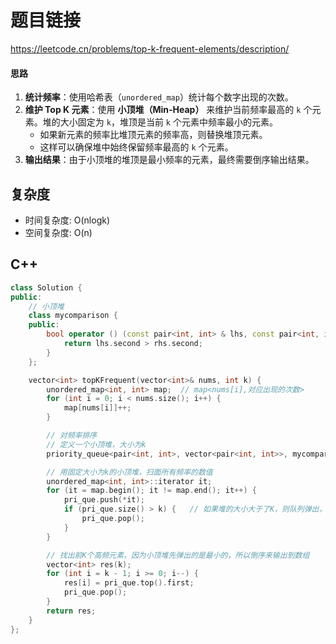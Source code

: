 # 题目链接

https://leetcode.cn/problems/top-k-frequent-elements/description/

#### **思路**

1. **统计频率**：使用哈希表（`unordered_map`）统计每个数字出现的次数。
2. **维护 Top K 元素**：使用 **小顶堆（Min-Heap）** 来维护当前频率最高的 `k` 个元素。堆的大小固定为 `k`，堆顶是当前 `k` 个元素中频率最小的元素。
   - 如果新元素的频率比堆顶元素的频率高，则替换堆顶元素。
   - 这样可以确保堆中始终保留频率最高的 `k` 个元素。
3. **输出结果**：由于小顶堆的堆顶是最小频率的元素，最终需要倒序输出结果。

## 复杂度

- 时间复杂度: O(nlogk)
- 空间复杂度: O(n)

## C++

```cpp
class Solution {
public:
    // 小顶堆
    class mycomparison {
    public:
        bool operator () (const pair<int, int> & lhs, const pair<int, int> & rhs) {
            return lhs.second > rhs.second;
        }
    };

    vector<int> topKFrequent(vector<int>& nums, int k) {
        unordered_map<int, int> map;  // map<nums[i],对应出现的次数>
        for (int i = 0; i < nums.size(); i++) {
            map[nums[i]]++;
        }

        // 对频率排序
        // 定义一个小顶堆，大小为k
        priority_queue<pair<int, int>, vector<pair<int, int>>, mycomparison> pri_que;

        // 用固定大小为k的小顶堆，扫面所有频率的数值
        unordered_map<int, int>::iterator it;
        for (it = map.begin(); it != map.end(); it++) {
            pri_que.push(*it); 
            if (pri_que.size() > k) {   // 如果堆的大小大于了K，则队列弹出，保证堆的大小一直为k
                pri_que.pop();
            }
        }

        // 找出前K个高频元素，因为小顶堆先弹出的是最小的，所以倒序来输出到数组
        vector<int> res(k);
        for (int i = k - 1; i >= 0; i--) {
            res[i] = pri_que.top().first;
            pri_que.pop();
        }
        return res;
    }
};
```
